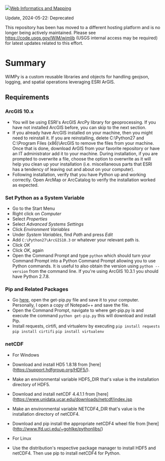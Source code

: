 <a href="https://wim.usgs.gov/#/">
	<span><img src="https://wim.usgs.gov/visuals/branding/wimvector.png">Web Informatics and Mapping</span>
</a>
<br>

Update, 2024-05-22: Deprecated

This repository has been has moved to a different hosting platform and is no longer being actively maintained. Please see https://code.usgs.gov/WiM/wimlib (USGS internal access may be required) for latest updates related to this effort.

# Summary
WiMPy is a custom reusable libraries and objects for handling geojson, logging, and spatial operations leveraging ESRI ArGIS.

## Requirements

### ArcGIS 10.x
* You will be using ESRI's ArcGIS ArcPy library for geoprocessing. If you have not installed ArcGIS before, you can skip to the next section.
* If you already have ArcGIS installed on your machine, then you might need to reinstall it. If you are reinstalling, delete C:\Python27 and C:\Program Files (x86)\ArcGIS to remove the files from your machine. Once that is done, download ArGIS from your favorite repository or have an IT administrator add it to your machine. During installation, if you are prompted to overwrite a file, choose the option to overwrite as it will help you clean up your installation (i.e. miscellaneous parts that ESRI has a tendency of leaving out and about on your computer).
* Following installation, verify that you have Python up and working correctly. Open ArcMap or ArcCatalog to verify the installation worked as expected. 

### Set Python as a System Variable
* Go to the Start Menu
* Right click on _Computer_
* Select _Properties_
* Select _Advanced Systems Settings_
* Click _Environment Variables_
* Under _System Variables_, find _Path_ and press _Edit_
* Add `C:\Python27\ArcGIS10.3` or whatever your relevant path is.
* Click _OK_
* Click _OK_, again
* Open the Command Prompt and type `python` which should turn your Command Prompt into a Python Command Prompt allowing you to use Python commands. It is useful to also obtain the version using `python --version` from the command line. If you're using ArcGIS 10.3.1 you should have Python 2.7.8.

### Pip and Related Packages
* Go [here](https://pip.pypa.io/en/stable/installing/), open the get-pip.py file and save it to your computer. Personally, I open a copy of Notepad++ and save the file.
* Open the Command Prompt, navigate to where get-pip.py is and execute the command `python get-pip.py` this will download and install Pip.
* Install requests, cirtifi, and virtualenv by executing `pip install requests` `pip install cirtifi` `pip install virtualenv`

### netCDF
* For Windows
* Download and install HD5 1.8.18 from [here]
(https://support.hdfgroup.org/HDF5/).
* Make an environmental variable HDF5_DIR that's value is the installation directory of HDF5.
* Download and install netCDF 4.4.1.1 from [here]
(https://www.unidata.ucar.edu/downloads/netcdf/index.jsp
* Make an environmental variable NETCDF4_DIR that's value is the installation directory of netCDF4.
* Download and pip install the appropriate netCDF4 wheel file from [here] (http://www.lfd.uci.edu/~gohlke/pythonlibs/)

* For Linux
* Use the distribution's respective package manager to install HDF5 and netCDF4.  Then use pip to install netCDF4 for Python.

